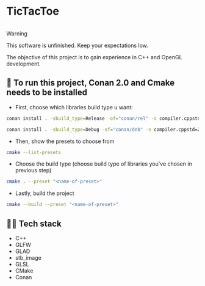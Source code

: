 # TicTacToe

<p align=center>
  <img src="">
</p>

> [!WARNING]
> This software is unfinished. Keep your expectations low.

The objective of this project is to gain experience in C++ and OpenGL development.

## 💬 To run this project, Conan 2.0 and Cmake needs to be installed

- First, choose which libraries build type u want:
```bash
conan install . -sbuild_type=Release -of="conan/rel" -s compiler.cppstd=20 --build=missing
```
```bash
conan install . -sbuild_type=Debug -of="conan/deb" -s compiler.cppstd=20 --build=missing
```
- Then, show the presets to choose from 
```bash
cmake --list-presets 
```
- Choose the build type (choose build type of libraries you've chosen in previous step)
```bash
cmake . --preset "<name-of-preset>"
```
- Lastly, build the project
```bash
cmake --build --preset "<name-of-preset>"
```

## 👨‍💻 Tech stack
- C++
- GLFW
- GLAD
- stb_image
- GLSL
- CMake
- Conan




